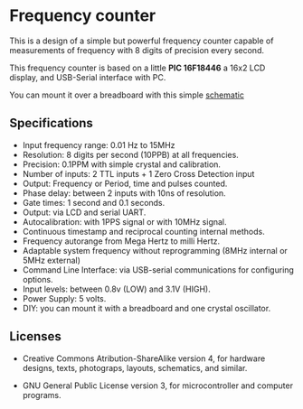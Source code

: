 Frequency counter
=================
This is a design of a simple but powerful frequency counter capable 
of measurements of frequency with 8 digits of precision every second.

This frequency counter is based on a little **PIC 16F18446** a 
16x2 LCD display, and USB-Serial interface with PC.

You can mount it over a breadboard with this simple 
[schematic](pic16f18446/kicad/breadboard/freqcounter_16F18446.pdf)


Specifications
--------------
* Input frequency range: 0.01 Hz to 15MHz
* Resolution: 8 digits per second (10PPB) at all frequencies.
* Precision: 0.1PPM with simple crystal and calibration.
* Number of inputs: 2 TTL inputs + 1 Zero Cross Detection input
* Output: Frequency or Period, time and pulses counted.
* Phase delay: between 2 inputs with 10ns of resolution.
* Gate times: 1 second and 0.1 seconds.
* Output: via LCD and serial UART.
* Autocalibration: with 1PPS signal or with 10MHz signal.
* Continuous timestamp and reciprocal counting internal methods.
* Frequency autorange from Mega Hertz to milli Hertz.
* Adaptable system frequency without reprogramming (8MHz internal or 5MHz external)
* Command Line Interface: via USB-serial communications for configuring options.
* Input levels: between 0.8v (LOW) and 3.1V (HIGH).
* Power Supply: 5 volts.
* DIY: you can mount it with a breadboard and one crystal oscillator.


Licenses
--------

* Creative Commons Atribution-ShareAlike version 4, for hardware designs,
  texts, photograps, layouts, schematics, and similar.

* GNU General Public License version 3, for microcontroller 
  and computer programs.

